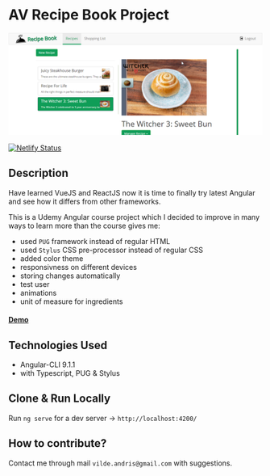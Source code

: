 # AV Recipe Book Project

![AV Recipe Book Logo](./src/assets/av-recipes-cover.png "AV RecipeBook Cover Cover")

[![Netlify Status](https://api.netlify.com/api/v1/badges/a7da9937-1e45-4a3c-9323-d1d5f07a2ed8/deploy-status)](https://app.netlify.com/sites/av-recipe-book/deploys)

## Description
Have learned VueJS and ReactJS now it is time to finally try latest Angular and see how it differs from other frameworks. 

This is a Udemy Angular course project which I decided to improve in many ways to learn more than the course gives me:
* used `PUG` framework instead of regular HTML
* used `Stylus` CSS pre-processor instead of regular CSS
* added color theme
* responsivness on different devices
* storing changes automatically
* test user
* animations
* unit of measure for ingredients

#### [Demo](https://av-recipe-book.netlify.app/)

## Technologies Used
- Angular-CLI 9.1.1
- with Typescript, PUG & Stylus

## Clone & Run Locally
Run `ng serve` for a dev server -> `http://localhost:4200/`

## How to contribute?
Contact me through mail `vilde.andris@gmail.com` with suggestions.
